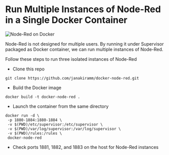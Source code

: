 #  Run Multiple Instances of Node-Red in a Single Docker Container

![Node-Red on Docker](https://github.com/janakiramm/docker-node-red/blob/master/docker-node-red.png)

Node-Red is not designed for multiple users. By running it under Supervisor packaged as Docker container, we can run multiple instances of Node-Red. 

Follow these steps to run three isolated instances of Node-Red

* Clone this repo 
```
git clone https://github.com/janakiramm/docker-node-red.git
```
* Build the Docker image
```
docker build -t docker-node-red .
```
* Launch the container from the same directory
```
docker run -d \
 -p 1880-1884:1880-1884 \
 -v $(PWD)/etc/supervisor:/etc/supervisor \
 -v $(PWD)/var/log/supervisor:/var/log/supervisor \
 -v $(PWD)/rules:/rules \
 docker-node-red
```
* Check ports 1881, 1882, and 1883 on the host for Node-Red instances


